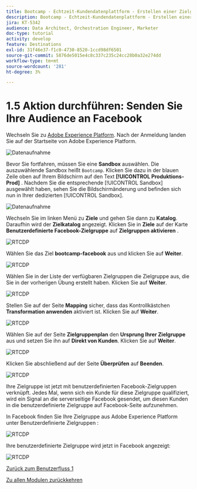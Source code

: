 ```yaml
---
title: Bootcamp - Echtzeit-Kundendatenplattform - Erstellen einer Zielgruppe und Handeln - Senden Sie Ihre Zielgruppe an DV360
description: Bootcamp - Echtzeit-Kundendatenplattform - Erstellen einer Zielgruppe und Handeln - Senden Sie Ihre Zielgruppe an DV360
jira: KT-5342
audience: Data Architect, Orchestration Engineer, Marketer
doc-type: tutorial
activity: develop
feature: Destinations
exl-id: 31f46e37-f1c0-4730-8520-1ccd98df6501
source-git-commit: 5876de5015e4c8c337c235c24cc28b0a32e274dd
workflow-type: tm+mt
source-wordcount: '281'
ht-degree: 3%

---
```


# 1.5 Aktion durchführen: Senden Sie Ihre Audience an Facebook

Wechseln Sie zu [Adobe Experience Platform](https://experience.adobe.com/platform). Nach der Anmeldung landen Sie auf der Startseite von Adobe Experience Platform.

![Datenaufnahme](./images/home.png)

Bevor Sie fortfahren, müssen Sie eine **Sandbox** auswählen. Die auszuwählende Sandbox heißt ``Bootcamp``. Klicken Sie dazu in der blauen Zeile oben auf Ihrem Bildschirm auf den Text **[!UICONTROL Produktions-Prod]** . Nachdem Sie die entsprechende [!UICONTROL Sandbox] ausgewählt haben, sehen Sie die Bildschirmänderung und befinden sich nun in Ihrer dedizierten [!UICONTROL Sandbox].

![Datenaufnahme](./images/sb1.png)

Wechseln Sie im linken Menü zu **Ziele** und gehen Sie dann zu **Katalog**. Daraufhin wird der **Zielkatalog** angezeigt. Klicken Sie in **Ziele** auf der Karte **Benutzerdefinierte Facebook-Zielgruppe** auf **Zielgruppen aktivieren** .

![RTCDP](./images/rtcdpgoogleseg.png)

Wählen Sie das Ziel **bootcamp-facebook** aus und klicken Sie auf **Weiter**.

![RTCDP](./images/rtcdpcreatedest2.png)

Wählen Sie in der Liste der verfügbaren Zielgruppen die Zielgruppe aus, die Sie in der vorherigen Übung erstellt haben. Klicken Sie auf **Weiter**.

![RTCDP](./images/rtcdpcreatedest3.png)

Stellen Sie auf der Seite **Mapping** sicher, dass das Kontrollkästchen **Transformation anwenden** aktiviert ist. Klicken Sie auf **Weiter**.

![RTCDP](./images/rtcdpcreatedest4a.png)

Wählen Sie auf der Seite **Zielgruppenplan** den **Ursprung Ihrer Zielgruppe** aus und setzen Sie ihn auf **Direkt von Kunden**. Klicken Sie auf **Weiter**.

![RTCDP](./images/rtcdpcreatedest4.png)

Klicken Sie abschließend auf der Seite **Überprüfen** auf **Beenden**.

![RTCDP](./images/rtcdpcreatedest5.png)

Ihre Zielgruppe ist jetzt mit benutzerdefinierten Facebook-Zielgruppen verknüpft. Jedes Mal, wenn sich ein Kunde für diese Zielgruppe qualifiziert, wird ein Signal an die serverseitige Facebook gesendet, um diesen Kunden in die benutzerdefinierte Zielgruppe auf Facebook-Seite aufzunehmen.

In Facebook finden Sie Ihre Zielgruppe aus Adobe Experience Platform unter Benutzerdefinierte Zielgruppen :

![RTCDP](./images/rtcdpcreatedest5b.png)

Ihre benutzerdefinierte Zielgruppe wird jetzt in Facebook angezeigt:

![RTCDP](./images/rtcdpcreatedest5a.png)

[Zurück zum Benutzerfluss 1](./uc1.md)

[Zu allen Modulen zurückkehren](../../overview.md)
